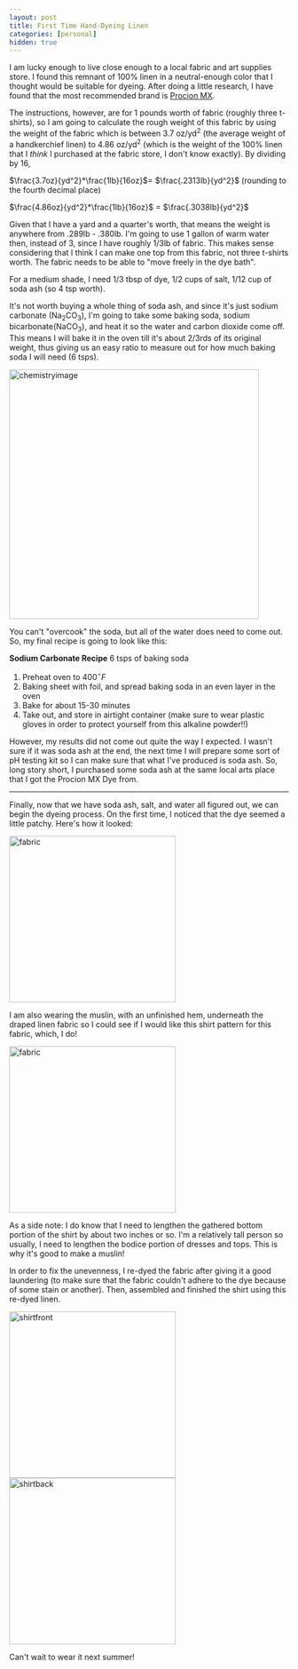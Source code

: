 ```yaml
---
layout: post
title: First Time Hand-Dyeing Linen
categories: [personal]
hidden: true
---
```


I am lucky enough to live close enough to a local fabric and art supplies store. I found this remnant of 100% linen in a neutral-enough color that I thought would be suitable for dyeing. After doing a little research, I have found that the most recommended brand is [Procion MX](https://www.jacquardproducts.com/procion-mx). 

The instructions, however, are for 1 pounds worth of fabric (roughly three t-shirts), so I am going to calculate the rough weight of this fabric by using the weight of the fabric which is between 3.7 oz/yd$^2$ (the average weight of a handkerchief linen) to 4.86 oz/yd$^2$ (which is the weight of the 100% linen that I *think* I purchased at the fabric store, I don't know exactly). By dividing by 16, 

$\frac{3.7oz}{yd^2}*\frac{1lb}{16oz}$= $\frac{.2313lb}{yd^2}$ (rounding to the fourth decimal place) 

$\frac{4.86oz}{yd^2}*\frac{1lb}{16oz}$ = $\frac{.3038lb}{yd^2}$ 

Given that I have a yard and a quarter's worth, that means the weight is anywhere from .289lb - .380lb. I'm going to use 1 gallon of warm water then, instead of 3, since I have roughly 1/3lb of fabric. This makes sense considering that I think I can make one top from this fabric, not three t-shirts worth. The fabric needs to be able to "move freely in the dye bath". 

For a medium shade, I need 1/3 tbsp of dye, 1/2 cups of salt, 1/12 cup of soda ash (so 4 tsp worth). 

It's not worth buying a whole thing of soda ash, and since it's just sodium carbonate (Na$_{2}$CO$_3$), I'm going to take some baking soda, sodium bicarbonate(NaCO$_3$), and heat it so the water and carbon dioxide come off. This means I will bake it in the oven till it's about 2/3rds of its original weight, thus giving us an easy ratio to measure out for how much baking soda I will need (6 tsps).  

<img src="https://github.com/elizabethwillard/elizabethwillard.github.io/assets/57194659/d31133dc-d17f-4795-bda6-6f474de7d1a2" alt="chemistryimage" width="450"/>



You can't "overcook" the soda, but all of the water does need to come out. So, my final recipe is going to look like this:

**Sodium Carbonate Recipe**
6 tsps of baking soda
1. Preheat oven to $400^{\circ}F$
2. Baking sheet with foil, and spread baking soda in an even layer in the oven
3. Bake for about 15-30 minutes
4. Take out, and store in airtight container (make sure to wear plastic gloves in order to protect yourself from this alkaline powder!!)

However, my results did not come out quite the way I expected. I wasn't sure if it was soda ash at the end, the next time I will prepare some sort of pH testing kit so I can make sure that what I've produced is soda ash. So, long story short, I purchased some soda ash at the same local arts place that I got the Procion MX Dye from. 

---
Finally, now that we have soda ash, salt, and water all figured out, we can begin the dyeing process.  On the first time, I noticed that the dye seemed a little patchy. Here's how it looked: 

<img src="https://github.com/elizabethwillard/elizabethwillard.github.io/assets/57194659/d0bf4ebc-670a-43bd-9b7f-25a0e4605124" alt="fabric" width="300"/>



I am also wearing the muslin, with an unfinished hem, underneath the draped linen fabric so I could see if I would like this shirt pattern for this fabric, which, I do! 

<img src="https://github.com/elizabethwillard/elizabethwillard.github.io/assets/57194659/113b484c-7b18-4487-87f5-ccf56ecff80f" alt="fabric" width="300"/>


As a side note: I do know that I need to lengthen the gathered bottom portion of the shirt by about two inches or so. I'm a relatively tall person so usually, I need to lengthen the bodice portion of dresses and tops. This is why it's good to make a muslin!

In order to fix the unevenness, I re-dyed the fabric after giving it a good laundering (to make sure that the fabric couldn't adhere to the dye because of some stain or another). Then, assembled and finished the shirt using this re-dyed linen. 

<img src="https://github.com/elizabethwillard/elizabethwillard.github.io/assets/57194659/540ff713-131f-41db-a4bc-722bb5705336" alt="shirtfront" width="300"/>
<img src="https://github.com/elizabethwillard/elizabethwillard.github.io/assets/57194659/4dca8185-1430-420f-a646-e2c2abee406b" alt="shirtback" width="300"/>


Can't wait to wear it next summer! 
